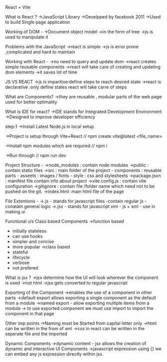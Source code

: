 React + Vite

What is React ?
->JavaScript Library
->Develpped by facebook 2011
->Used to build Single page application

Working of DOM -
->Document object model
->in the form of tree
->js is used to manipulate it

Problems with the JavaScript
->react is simple
->js is error prone ,complicated and hard to maintain

Working with React -
->no need to query and update dom
->react creates simple reusable components
->react will take care of creating and updating dom elements
->it saves lot of time

JS VS REACT
->js is imparitive:define steps to reach desired state
->react is declarative :only define states react will take carre of steps

What are Components?
->they are reusable , modular parts of the web page used for better optimality

What is IDE for react?
->IDE stands for Integrated Development Environment
->Designed to improve developer efficiency

step:1
->Install Latest Node.js in local setup

->Project is setup through Vite+React
// npm create vite@latest <file_name>

->Install npm modules which are required
// npm i

->Run through
// npm run dev

Project Structure -
->node_modules : contain node modules
->public : contain static files
->src : main folder of the project - components : reusable parts - asseets : images / fonts - style : css and stylesheets
->package.json : manifest file contain info about project
->vite.config.js : contain vite configuration
->gitignore : contain file /folder name which need not to be pushed on the git.
->index.html :main html file of the page

File Extentions -
->.js - stands for javascript files
-contain regular js - conatain general logic
->.jsx - stands for javascript xml - js + xml - use in making ui

Functional v/s Class based Components
->function based

- initially stateless
- can use hooks
- simpler and concise
- more popular
  ->class based
- stateful
- lifecycle
- verbose
- not prefered

What is jsx ?
->jsx determine how the UI will look wherever the component is used
->not html
->jsx gets converted to regular javascript

Exporting of the Component
->enables the use of a component in other parts
->default export allows exporting a single component as the default from a module
->named export - allow exporting multiple items from a module
-> to use exported component we must use import to import the component in that page

Other imp points
->Naming must be Started from capital letter only
->html can be written in the from of xml
->css in react can be written in the seperate file and the imported

Dynamic Components
->dynamic content - jsx allows the creation of dynamic and interactive UI Components
->javascript expression using {} we can embed any js expression directly within jsx.
